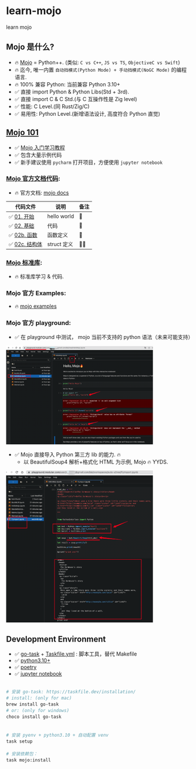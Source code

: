 # learn-mojo

learn mojo

## Mojo 是什么?

- 🔥 [Mojo](https://docs.modular.com/mojo/why-mojo.html) = Python++. (类似: `C vs C++`, `JS vs TS`, `ObjectiveC vs Swift`)
- 🔥 迄今, 唯一内置 `自动挡模式(Python Mode) + 手动挡模式(NoGC Mode)` 的编程语言.
- 🔥 100% 兼容 Python: 当前兼容 Python 3.10+
- ✅️ 直接 import Python & Python Libs(Std + 3rd).
- ✅️ 直接 import C & C Std.(与 C 互操作性是 Zig level)
- ✅ 性能: C Level.(同 Rust/Zig/C)
- ✅ 易用性: Python Level.(新增语法设计, 高度符合 Python 直觉)

## [Mojo 101](./packages/mojo101/)

- ✅️ [Mojo 入门学习教程](packages/mojo101)
- ✅️ 包含大量示例代码
- ✅️ 新手建议使用 `pycharm` 打开项目，方便使用 `jupyter notebook`

### [Mojo 官方文档代码](./packages/mojo-manual/):

- 🔥 官方文档: [mojo docs](https://docs.modular.com/mojo/manual/basics.html)

| 代码文件                                                            | 说明        | 备注 |
| ------------------------------------------------------------------- | ----------- | ---- |
| ✅ [01. 开始](packages/mojo-manual/src/mojo_manual/try_01.mojo)     | hello world | 🌟   |
| ✅ [02. 基础](packages/mojo-manual/src/mojo_manual/try_02.mojo)     | 代码        | 🌟   |
| ✅ [02b. 函数](packages/mojo-manual/src/mojo_manual/try_02b.mojo)   | 函数定义    | 🌟   |
| ✅ [02c. 结构体](packages/mojo-manual/src/mojo_manual/try_02c.mojo) | struct 定义 | 🌟🌟 |

### [Mojo 标准库](./packages/mojo-std/):

- 🔥 标准库学习 & 代码.

### Mojo 官方 Examples:

- 🔥 [mojo examples](https://github.com/modularml/mojo/tree/main/examples)

### Mojo 官方 playground:

- ✅️ 在 playground 中测试， mojo 当前不支持的 python 语法（未来可能支持）

<img width="400"  src="docs/img/img.png"  alt="mojo"/>

- ✅️ Mojo 直接导入 Python 第三方 lib 的能力. 🔥️
  - 以 BeautifulSoup4 解析+格式化 HTML 为示例, Mojo 🔥️ YYDS.

<img width="400"  src="docs/img/img2.png"  alt="mojo"/>

## Development Environment

- ✅️ [go-task](https://taskfile.dev/) + [Taskfile.yml](Taskfile.yml) : 脚本工具，替代 Makefile
- ✅️ [python3.10+](https://www.python.org/downloads/)
- ✅️ [poetry](https://python-poetry.org/docs/)
- ✅️ [jupyter notebook](https://jupyter.org/install)

```bash

# 安装 go-task: https://taskfile.dev/installation/
# install: (only for mac)
brew install go-task
# or: (only for windows)
choco install go-task


# 安装 pyenv + python3.10 + 自动配置 venv
task setup

# 安装依赖包：
task mojo:install

```
